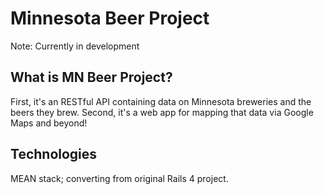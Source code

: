 # Minnesota Beer Project

Note: Currently in development

## What is MN Beer Project?

First, it's an RESTful API containing data on Minnesota breweries and the beers they brew. 
 Second, it's a web app for mapping that data via Google Maps and beyond!


## Technologies

MEAN stack; converting from original Rails 4 project.
